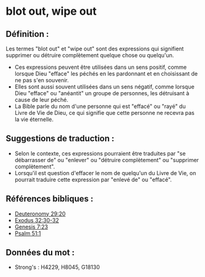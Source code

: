 # blot out, wipe out

## Définition :

Les termes "blot out" et "wipe out" sont des expressions qui signifient supprimer ou détruire complètement quelque chose ou quelqu'un.

* Ces expressions peuvent être utilisées dans un sens positif, comme lorsque Dieu "efface" les péchés en les pardonnant et en choisissant de ne pas s'en souvenir.
* Elles sont aussi souvent utilisées dans un sens négatif, comme lorsque Dieu "efface" ou "anéantit" un groupe de personnes, les détruisant à cause de leur péché.
* La Bible parle du nom d'une personne qui est "effacé" ou "rayé" du Livre de Vie de Dieu, ce qui signifie que cette personne ne recevra pas la vie éternelle.

## Suggestions de traduction :

* Selon le contexte, ces expressions pourraient être traduites par "se débarrasser de" ou "enlever" ou "détruire complètement" ou "supprimer complètement".
* Lorsqu'il est question d'effacer le nom de quelqu'un du Livre de Vie, on pourrait traduire cette expression par "enlevé de" ou "effacé".

## Références bibliques :

* [Deuteronomy 29:20](rc://en/tn/help/deu/29/20)
* [Exodus 32:30-32](rc://en/tn/help/exo/32/30)
* [Genesis 7:23](rc://en/tn/help/gen/07/23)
* [Psalm 51:1](rc://en/tn/help/psa/051/01)

## Données du mot :

* Strong's : H4229, H8045, G18130
